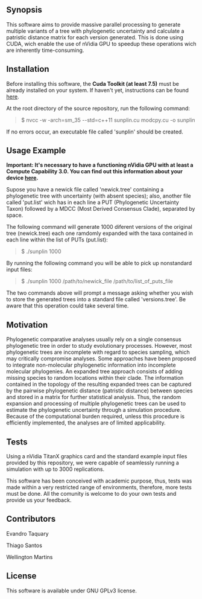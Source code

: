 ## Synopsis

This software aims to provide massive parallel processing to generate multiple variants of a tree with phylogenetic uncertainty and calculate a patristic distance matrix for each version generated. This is done using CUDA, wich enable the use of nVidia GPU to speedup these operations wich are inherently time-consuming.

## Installation

Before installing this software, the **Cuda Toolkit  (at least 7.5)** must be already installed on your system. If haven't yet, instructions can be found [here]( http://docs.nvidia.com/cuda/index.html).

At the root directory of the source repository, run the following command:

>$ nvcc -w -arch=sm_35 --std=c++11 sunplin.cu modcpy.cu -o sunplin

If no errors occur, an executable file called 'sunplin' should be created.

## Usage Example

**Important: It's necessary to have a functioning nVidia GPU with at least a Compute Capability 3.0. You can find out this information about your device [here](https://developer.nvidia.com/cuda-gpus).**

Supose you have a newick file called 'newick.tree' containing a phylogenetic tree with uncertainty (with absent species); also,  another file called 'put.list' wich has in each line a PUT (Phylogenetic Uncertainty Taxon) followed by a MDCC (Most Derived Consensus Clade),  separated by space.

The following command will generate 1000 diferent versions of the original tree (newick.tree) each one ramdomly expanded with the taxa contained in each line within the list of PUTs (put.list):

>$ ./sunplin 1000


By running the following command you will be able to pick up nonstandard input files:

>$ ./sunplin 1000 /path/to/newick\_file /path/to/list\_of\_puts\_file

The two commands above will prompt a message asking whether you wish to store the generated trees into a standard file called 'versions.tree'. Be aware that this operation could take several time.

## Motivation

Phylogenetic comparative analyses usually rely on a single consensus phylogenetic tree in order to
study evolutionary processes. However, most phylogenetic trees are incomplete with regard to species sampling, which may critically compromise analyses. Some approaches have been proposed to integrate non-molecular phylogenetic information into incomplete molecular phylogenies. An expanded tree approach consists of adding missing species to random locations within their clade. The information contained in the topology of the resulting expanded trees can be captured by the pairwise phylogenetic distance (patristic distance)  between species and stored in a matrix for further statistical analysis. Thus, the random expansion and processing of multiple phylogenetic trees can be used to estimate the phylogenetic uncertainty through a simulation procedure. Because of the computational burden required, unless this procedure is efficiently implemented, the analyses are of limited applicability.


## Tests

Using a nVidia TitanX graphics card and the standard example input files provided by this repository, we were capable of seamlessly running a simulation with up to 3000 replications. 

This software has been conceived with academic purpose, thus, tests was made within a very restricted range of environments, therefore, more tests must be done. All the comunity is welcome to do your own tests and provide us your feedback.

## Contributors

Evandro Taquary

Thiago Santos

Wellington Martins

## License

This software is available under GNU GPLv3 license.